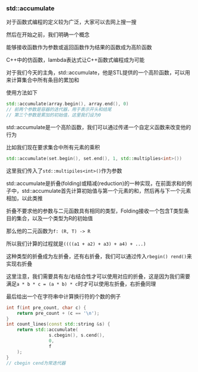 ### std::accumulate

对于函数式编程的定义较为广泛，大家可以去网上搜一搜

然后在开始之前，我们明确一个概念

能够接收函数作为参数或返回函数作为结果的函数成为高阶函数

C++中的仿函数，lambda表达式让C++函数式编程成为可能

对于我们今天的主角，std::accumulate，他是STL提供的一个高阶函数，可以用来计算集合中所有条目的累加和

使用方法如下

```cpp
std::accumulate(array.begin(), array.end(), 0)
// 前两个参数是容器的迭代器，用于表示开头和结尾
// 第三个参数是累加的初始值，这里我们设为0
```

std::accumulate是一个高阶函数，我们可以通过传递一个自定义函数来改变他的行为

比如我们现在要求集合中所有元素的乘积

```cpp
std::accumulate(set.begin(), set.end(), 1, std::multiplies<int>())
```

这里我们传入了`std::multipiles<int>()`作为参数

std::accumulate是折叠(folding)或精减(reduction)的一种实现，在前面求和的例子中，std::accumulate首先计算初始值与第一个元素的和，然后再与下一个元素相加，以此类推

折叠不要求他的参数与二元函数具有相同的类型，Folding接收一个包含T类型条目的集合，以及一个类型为R的初始值

那么他的二元函数为`f: (R, T) -> R`

所以我们计算的过程就是`((((a1 + a2) + a3) + a4) + ...)`

这种类型的折叠成为左折叠，还有右折叠，我们可以通过传入`rbegin() rend()`来实现右折叠

这里注意，我们需要具有左/右结合性才可以使用对应的折叠，这是因为我们需要满足`a * b * c = (a * b) * c`时才可以使用左折叠，右折叠同理

最后给出一个在字符串中计算换行符的个数的例子

```cpp
int f(int pre_count, char c) {
    return pre_count + (c == '\n');
}
int count_lines(const std::string &s) {
    return std::accumulate(
                s.cbegin(), s.cend(),
                0,
                f
    );
}
// cbegin cend为常迭代器
```